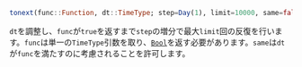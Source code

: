 ```julia
tonext(func::Function, dt::TimeType; step=Day(1), limit=10000, same=false) -> TimeType
```

`dt`を調整し、`func`が`true`を返すまで`step`の増分で最大`limit`回の反復を行います。`func`は単一の`TimeType`引数を取り、[`Bool`](@ref)を返す必要があります。`same`は`dt`が`func`を満たすのに考慮されることを許可します。
